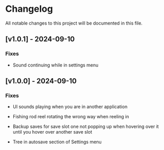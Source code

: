 # Changelog

All notable changes to this project will be documented in this file.

## [v1.0.1] - 2024-09-10

### Fixes

- Sound continuing while in settings menu

## [v1.0.0] - 2024-09-10

### Fixes

- UI sounds playing when you are in another application

- Fishing rod reel rotating the wrong way when reeling in

- Backup saves for save slot one not popping up when hovering over it until you hover over another save slot

- Tree in autosave section of Settings menu
